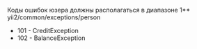 Коды ошибок юзера должны располагаться в диапазоне 1**   
yii2/common/exceptions/person

* 101 - CreditException
* 102 - BalanceException
